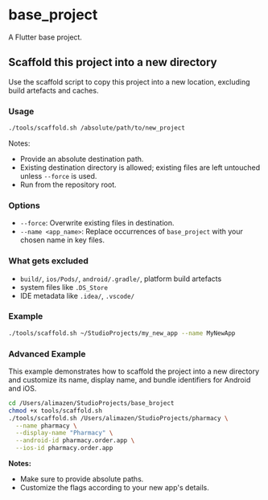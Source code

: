 # base_project

A Flutter base project.

## Scaffold this project into a new directory

Use the scaffold script to copy this project into a new location, excluding build artefacts and caches.

### Usage

```bash
./tools/scaffold.sh /absolute/path/to/new_project
```

Notes:
- Provide an absolute destination path.
- Existing destination directory is allowed; existing files are left untouched unless `--force` is used.
- Run from the repository root.

### Options

- `--force`: Overwrite existing files in destination.
- `--name <app_name>`: Replace occurrences of `base_project` with your chosen name in key files.

### What gets excluded

- `build/`, `ios/Pods/`, `android/.gradle/`, platform build artefacts
- system files like `.DS_Store`
- IDE metadata like `.idea/`, `.vscode/`

### Example

```bash
./tools/scaffold.sh ~/StudioProjects/my_new_app --name MyNewApp
```

### Advanced Example

This example demonstrates how to scaffold the project into a new directory and customize its name, display name, and bundle identifiers for Android and iOS.

```bash
cd /Users/alimazen/StudioProjects/base_broject
chmod +x tools/scaffold.sh
./tools/scaffold.sh /Users/alimazen/StudioProjects/pharmacy \
  --name pharmacy \
  --display-name "Pharmacy" \
  --android-id pharmacy.order.app \
  --ios-id pharmacy.order.app
```

**Notes:**
- Make sure to provide absolute paths.
- Customize the flags according to your new app's details.



